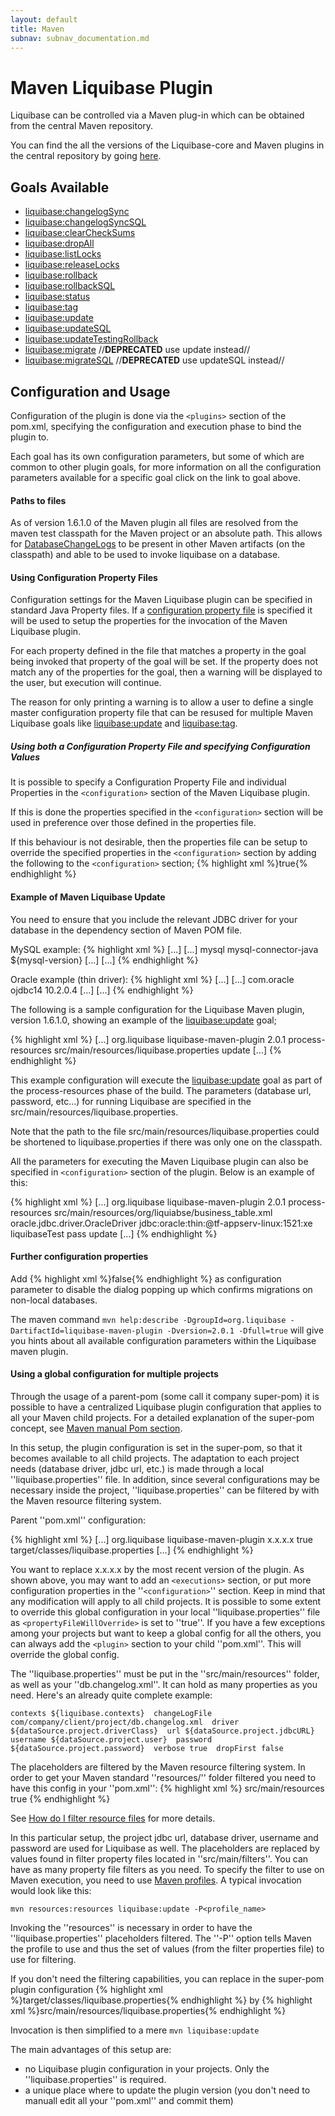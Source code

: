 ```yaml
---
layout: default
title: Maven
subnav: subnav_documentation.md
---
```


# Maven Liquibase Plugin #

Liquibase can be controlled via a Maven plug-in which can be obtained from the central Maven repository.

You can find the all the versions of the Liquibase-core and Maven plugins in the central repository by going [ here](http://mvnrepository.com/artifact/org.liquibase/liquibase-core ).





## Goals Available ##
* [liquibase:changelogSync](maven_changelogsync.html)
* [liquibase:changelogSyncSQL](maven_changelogsyncsql.html)
* [liquibase:clearCheckSums](maven_clearchecksums.html)
* [liquibase:dropAll](maven_dropall.html)
* [liquibase:listLocks](maven_listlocks.html)
* [liquibase:releaseLocks](maven_releaselocks.html)
* [liquibase:rollback](maven_rollback.html)
* [liquibase:rollbackSQL](maven_rollbacksql.html)
* [liquibase:status](maven_status.html)
* [liquibase:tag](maven_tag.html)
* [liquibase:update](maven_update.html)
* [liquibase:updateSQL](maven_updatesql.html)
* [liquibase:updateTestingRollback](maven_updatetestingrollback.html)
* [liquibase:migrate](maven_migrate.html) //**DEPRECATED** use update instead//
* [liquibase:migrateSQL](maven_migrateSQL.html) //**DEPRECATED** use updateSQL instead//


## Configuration and Usage ##

Configuration of the plugin is done via the `<plugins>` section of the pom.xml, specifying the configuration and execution phase to bind the plugin to.

Each goal has its own configuration parameters, but some of which are common to other plugin goals, for more information on all the configuration parameters available for a specific goal click on the link to goal above.


#### Paths to files ####
As of version 1.6.1.0 of the Maven plugin all files are resolved from the maven test classpath for the Maven project or an absolute path. This allows for [DatabaseChangeLogs](../databasechangelog.html) to be present in other Maven artifacts (on the classpath) and able to be used to invoke liquibase on a database.


#### Using Configuration Property Files ####
Configuration settings for the Maven Liquibase plugin can be specified in standard Java Property files. If a [configuration property file](../liquibase.properties.html) is specified it will be used to setup the properties for the invocation of the Maven Liquibase plugin.

For each property defined in the file that matches a property in the goal being invoked that property of the goal will be set. If the property does not match any of the properties for the goal, then a warning will be displayed to the user, but execution will continue.

The reason for only printing a warning is to allow a user to define a single master configuration property file that can be resused for multiple Maven Liquibase goals like [liquibase:update](maven_update.html) and [liquibase:tag](maven_update.html).

##### Using both a Configuration Property File and specifying Configuration Values #####
It is possible to specify a Configuration Property File and individual Properties in the `<configuration>` section of the Maven Liquibase plugin.

If this is done the properties specified in the `<configuration>` section will be used in preference over those defined in the properties file.

If this behaviour is not desirable, then the properties file can be setup to override the specified properties in the `<configuration>` section by adding the following to the `<configuration>` section;
{% highlight xml %}<propertyFileWillOverride>true</propertyFileWillOverride>{% endhighlight %}

#### Example of Maven Liquibase Update ####

You need to ensure that you include the relevant JDBC driver for your database in the dependency section of Maven POM file.

MySQL example:
{% highlight xml %}
<project>
    [...]
    <dependencies>
    [...]
        <dependency>
            <groupId>mysql</groupId>
            <artifactId>mysql-connector-java</artifactId>
            <!-- Replace with the version of the MySQL driver you want to use -->
            <version>${mysql-version}</version>
        </dependency>
    [...]
    </dependencies>
    [...]
</project>
{% endhighlight %}

Oracle example (thin driver):
{% highlight xml %}
<project>
    [...]
    <dependencies>
    [...]
        <dependency>
            <groupId>com.oracle</groupId>
            <artifactId>ojdbc14</artifactId>
            <version>10.2.0.4</version>
        </dependency>
    [...]
    </dependencies>
    [...]
</project>
{% endhighlight %}


The following is a sample configuration for the Liquibase Maven plugin, version 1.6.1.0, showing an example of the [liquibase:update](maven_update.html) goal;

{% highlight xml %}
  <project>
    [...]
    <build>
      <plugins>
        <plugin>
          <groupId>org.liquibase</groupId>
          <artifactId>liquibase-maven-plugin</artifactId>
          <version>2.0.1</version>
          <executions>
            <execution>
              <phase>process-resources</phase>
              <configuration>
                <propertyFile>src/main/resources/liquibase.properties</propertyFile>
              </configuration>
              <goals>
                <goal>update</goal>
              </goals>
            </execution>
          </executions>
        </plugin>
      </plugins>
    </build>
    [...]
  </project>
{% endhighlight %}

This example configuration will execute the [liquibase:update](maven_update.html) goal as part of the process-resources phase of the build. The parameters (database url, password, etc...) for running Liquibase are specified in the src/main/resources/liquibase.properties.

Note that the path to the file src/main/resources/liquibase.properties could be shortened to liquibase.properties if there was only one on the classpath.

All the parameters for executing the Maven Liquibase plugin can also be specified in `<configuration>` section of the plugin. Below is an example of this:

{% highlight xml %}
  [...]
    <plugin>
      <groupId>org.liquibase</groupId>
      <artifactId>liquibase-maven-plugin</artifactId>
      <version>2.0.1</version>
      <executions>
        <execution>
          <phase>process-resources</phase>
          <configuration>
            <changeLogFile>src/main/resources/org/liquiabse/business_table.xml</changeLogFile>
            <driver>oracle.jdbc.driver.OracleDriver</driver>
            <url>jdbc:oracle:thin:@tf-appserv-linux:1521:xe</url>
            <username>liquibaseTest</username>
            <password>pass</password>
          </configuration>
          <goals>
            <goal>update</goal>
          </goals>
        </execution>
      </executions>
    </plugin>
  [...]
{% endhighlight %}

#### Further configuration properties ####
Add {% highlight xml %}<promptOnNonLocalDatabase>false</promptOnNonLocalDatabase>{% endhighlight %} as configuration parameter to disable the dialog popping up which confirms migrations on non-local databases.

The maven command `mvn help:describe -DgroupId=org.liquibase -DartifactId=liquibase-maven-plugin -Dversion=2.0.1 -Dfull=true` will give you hints about all available configuration parameters within the Liquibase maven plugin.

#### Using a global configuration for multiple projects ####

Through the usage of a parent-pom (some call it company super-pom) it is possible to have a centralized Liquibase plugin configuration that applies to all your Maven child projects. For a detailed explanation of the super-pom concept, see [Maven manual Pom section](http://maven.apache.org/guides/introduction/introduction-to-the-pom.html).

In this setup, the plugin configuration is set in the super-pom, so that it becomes available to all child projects. The adaptation to each project needs (database driver, jdbc url, etc.) is made through a local ''liquibase.properties'' file. In addition, since several configurations may be necessary inside the project, ''liquibase.properties'' can be filtered by with the Maven resource filtering system.

Parent ''pom.xml'' configuration:

{% highlight xml %}
  <project>
    [...]
    <build>
      <plugins>
        <plugin>
          <groupId>org.liquibase</groupId>
          <artifactId>liquibase-maven-plugin</artifactId>
          <version>x.x.x.x</version>
          <configuration>
            <propertyFileWillOverride>true</propertyFileWillOverride>
            <propertyFile>target/classes/liquibase.properties</propertyFile>
          </configuration>
        </plugin>
      </plugins>
    </build>
    [...]
  </project>
{% endhighlight %}

You want to replace x.x.x.x by the most recent version of the plugin.
As shown above, you may want to add an `<executions>` section, or put more configuration properties in the ''`<configuration>`'' section. Keep in mind that any modification will apply to all child projects. It is possible to some extent to override this global configuration in your local ''liquibase.properties'' file as `<propertyFileWillOverride>` is set to ''true''. If you have a few exceptions among your projects but want to keep a global config for all the others, you can always add the `<plugin>` section to your child ''pom.xml''. This will override the global config.

The ''liquibase.properties'' must be put in the ''src/main/resources'' folder, as well as your ''db.changelog.xml''. It can hold as many properties as you need. Here's an already quite complete example:

``
contexts ${liquibase.contexts} 
changeLogFile com/company/client/project/db.changelog.xml 
driver ${dataSource.project.driverClass} 
url ${dataSource.project.jdbcURL} 
username ${dataSource.project.user} 
password ${dataSource.project.password} 
verbose true 
dropFirst false 
``

The placeholders are filtered by the Maven resource filtering system. In order to get your Maven standard ''resources/'' folder filtered you need to have this config in your ''pom.xml'':
{% highlight xml %}
<build>
    <resources>
      <resource>
        <directory>src/main/resources</directory>
        <filtering>true</filtering>
      </resource>
    </resources>
</build>
{% endhighlight %}

See [How do I filter resource files](http://maven.apache.org/guides/getting-started/index.html#How_do_I_filter_resource_files) for more details.

In this particular setup, the project jdbc url, database driver, username and password are used for Liquibase as well.
The placeholders are replaced by values found in filter property files located in ''src/main/filters''.
You can have as many property file filters as you need. To specify the filter to use on Maven execution, you need to use [Maven profiles](http://maven.apache.org/guides/introduction/introduction-to-profiles.html).
A typical invocation would look like this:

`mvn resources:resources liquibase:update -P<profile_name>`

Invoking the ''resources'' is necessary in order to have the ''liquibase.properties'' placeholders filtered. The ''-P'' option tells Maven the profile to use and thus the set of values (from the filter properties file) to use for filtering.

If you don't need the filtering capabilities, you can replace in the super-pom plugin configuration {% highlight xml %}<propertyFile>target/classes/liquibase.properties</propertyFile>{% endhighlight %} by {% highlight xml %}<propertyFile>src/main/resources/liquibase.properties</propertyFile>{% endhighlight %}

Invocation is then simplified to a mere `mvn liquibase:update`



The main advantages of this setup are:
* no Liquibase plugin configuration in your projects. Only the ''liquibase.properties'' is required.
* a unique place where to update the plugin version (you don't need to manuall edit all your ''pom.xml'' and commit them)
